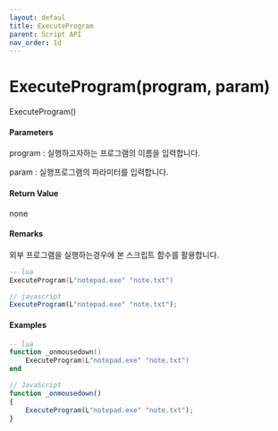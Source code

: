 ```yaml
---
layout: defaul
title: ExecuteProgram
parent: Script API
nav_order: 1d
---
```


# ExecuteProgram\(program, param\)

ExecuteProgram\(\)

#### Parameters

program : 실행하고자하는 프로그램의 이름을 입력합니다. 

param : 실행프로그램의 파라미터를 입력합니다.

#### Return Value

none

#### Remarks

외부 프로그램을 실행하는경우에 본 스크립트 함수를 활용합니다.



```lua
-- lua
ExecuteProgram(L"notepad.exe" "note.txt")
```

```js
// javascript
ExecuteProgram(L"notepad.exe" "note.txt");
```

#### 

#### Examples

```lua
-- lua
function _onmousedown()
    ExecuteProgram(L"notepad.exe" "note.txt")
end
```

```js
// JavaScript
function _onmousedown()
{    
    ExecuteProgram(L"notepad.exe" "note.txt");
}
```



